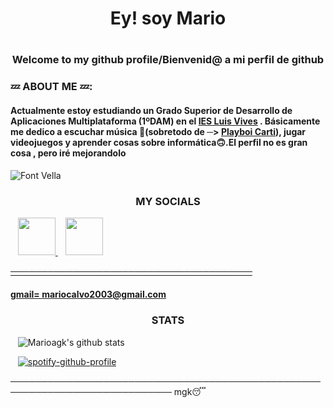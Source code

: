 # <h1 align="center"> Ey! soy Mario

# <h3 align="center">Welcome to my github profile/Bienvenid@ a mi perfil de github

###  💤 ABOUT ME 💤:

#### Actualmente estoy estudiando un Grado Superior de Desarrollo de Aplicaciones Multiplataforma (1ºDAM) en el [IES Luis Vives](http://iesluisvives.es/) . Básicamente me dedico a escuchar música 🎵(sobretodo de ─> [Playboi Carti](https://open.spotify.com/artist/699OTQXzgjhIYAHMy9RyPD)), jugar videojuegos y  aprender cosas sobre informática🙃.El perfil no es gran cosa , pero iré mejorandolo

![Font Vella](./images/videeo.gif)



##### <h3 align="center"> MY SOCIALS
</a> &nbsp;&nbsp;
    <a href="https://twitter.com/_mariioo17" target="_blank">
        <img loading="lazy" src="https://i.imgur.com/U4Uiaef.png" 
    height="60">
</a> &nbsp;&nbsp;
    <a href="https://www.instagram.com/_mariioo17/" target="_blank">
        <img loading="lazy" src="https://ladatacuenta.com/wp-content/uploads/2021/01/instagram-logo-png-transparent-0.png" 
    height="60">


───────────────────────────────────────
#### gmail= mariocalvo2003@gmail.com





    


##### <h3 align="center"> STATS



</a> &nbsp;&nbsp;
    ![Marioagk's github stats](https://github-readme-stats.vercel.app/api?username=marioagk&show_icons=true&theme=dracula)

</a> &nbsp;&nbsp;
    [![spotify-github-profile](https://spotify-github-profile.vercel.app/api/view?uid=r2r76g1x5dwf53l3q58kci3yp&cover_image=true&theme=default)](https://github.com/kittinan/spotify-github-profile) 


──────────────────────────────────────────────────────────────────────────── mgk😴
